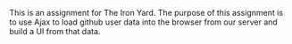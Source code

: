 This is an assignment for The Iron Yard. The purpose of this assignment is to use Ajax to load github user data into the browser from our server and build a UI from that data.

